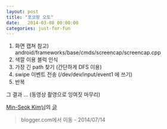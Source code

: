 ```yaml
---
layout: post
title: "포코팡 오토"
date:   2014-03-08 00:00:00
categories: just-for-fun
---
```


1. 화면 캡쳐
  참고) android/frameworks/base/cmds/screencap/screencap.cpp
1. 색깔 이용 블럭 인식
1. 가장 긴 path 찾기 (간단하게 DFS 이용)
1. swipe 이벤트 전송 (/dev/dev/input/event1 에 쓰기)
1. 반복

그 결과 ...
(동영상 촬영으로 잉여짓 마무리)

<div id="fb-root"></div> <script>(function(d, s, id) { var js, fjs = d.getElementsByTagName(s)[0]; if (d.getElementById(id)) return; js = d.createElement(s); js.id = id; js.src = "//connect.facebook.net/ko_KR/all.js#xfbml=1"; fjs.parentNode.insertBefore(js, fjs); }(document, 'script', 'facebook-jssdk'));</script>
<div class="fb-post" data-href="https://www.facebook.com/photo.php?v=649197325116721" data-width="466"><div class="fb-xfbml-parse-ignore"><a href="https://www.facebook.com/mskimmmm">Min-Seok Kim</a>님의 <a href="https://www.facebook.com/photo.php?v=649197325116721">글</a></div></div>

> blogger.com에서 이동 - 2014/07/14
